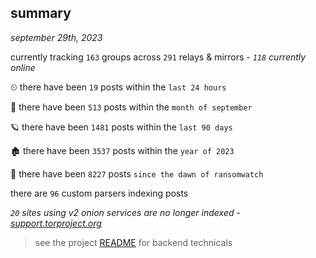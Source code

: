 
## summary
_september 29th, 2023_

currently tracking `163` groups across `291` relays & mirrors - _`118` currently online_

⏲ there have been `19` posts within the `last 24 hours`

🦈 there have been `513` posts within the `month of september`

🪐 there have been `1481` posts within the `last 90 days`

🏚 there have been `3537` posts within the `year of 2023`

🦕 there have been `8227` posts `since the dawn of ransomwatch`

there are `96` custom parsers indexing posts

_`20` sites using v2 onion services are no longer indexed - [support.torproject.org](https://support.torproject.org/onionservices/v2-deprecation/)_

> see the project [README](https://github.com/joshhighet/ransomwatch#ransomwatch--) for backend technicals
